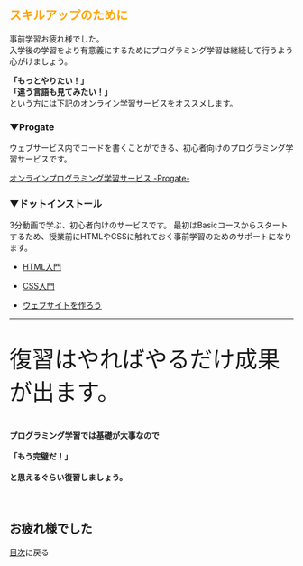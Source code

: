 <h2 style="color: orange;">スキルアップのために</h2>
事前学習お疲れ様でした。<br>
入学後の学習をより有意義にするためにプログラミング学習は継続して行うよう心がけましょう。
<p><strong>「もっとやりたい！」</strong><br><strong>「違う言語も見てみたい！」</strong><br>という方には下記のオンライン学習サービスをオススメします。<br></p>
<h3>▼Progate</h3>
<p>ウェブサービス内でコードを書くことができる、初心者向けのプログラミング学習サービスです。</p>
<p><a href="https://prog-8.com/">オンラインプログラミング学習サービス -Progate- </a></p>
<h3>▼ドットインストール</h3>
<p>3分動画で学ぶ、初心者向けのサービスです。
最初はBasicコースからスタートするため、授業前にHTMLやCSSに触れておく事前学習のためのサポートになります。</p>
<ul>
<li><p><a href="https://dotinstall.com/lessons/basic_html_tags">HTML入門</a></p>
</li>
<li><p><a href="https://dotinstall.com/lessons/basic_css_styles">CSS入門</a></p>
</li>
<li><p><a href="https://dotinstall.com/lessons/website_html_v3">ウェブサイトを作ろう</a></p>
</li>
</ul>
<hr>
<p style="font-size: 40px;">復習はやればやるだけ成果が出ます。</p>
<h4>プログラミング学習では基礎が大事なので<br><br>「<strong>もう完璧だ！</strong>」<br><br>と思えるぐらい復習しましょう。</h4>
<br>

## お疲れ様でした
[目次](https://github.com/NexSeed00/Prior_Learning)に戻る
